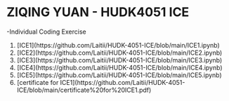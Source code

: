 # ZIQING YUAN - HUDK4051 ICE
-Individual Coding Exercise 
<ol>
<li>[ICE1](https://github.com/Laitii/HUDK-4051-ICE/blob/main/ICE1.ipynb)</li>
<li>[ICE2](https://github.com/Laitii/HUDK-4051-ICE/blob/main/ICE2.ipynb)</li>
<li>[ICE3](https://github.com/Laitii/HUDK-4051-ICE/blob/main/ICE3.ipynb)</li>
<li>[ICE4](https://github.com/Laitii/HUDK-4051-ICE/blob/main/ICE4.ipynb)</li>
<li>[ICE5](https://github.com/Laitii/HUDK-4051-ICE/blob/main/ICE5.ipynb)</li>
<li>[certificate for ICE1](https://github.com/Laitii/HUDK-4051-ICE/blob/main/certificate%20for%20ICE1.pdf)</li>

